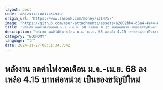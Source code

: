```yaml
---
layout: post
code: "ART2411270817AKZ9JG"
origin_url: "https://www.sanook.com/money/931475/"
image: "https://github.com/user-attachments/assets/a2802bb4-d5a4-4a44-8217-094741e8f6d4"
title: "พลังงาน ลดค่าไฟงวดเดือน ม.ค.-เม.ย. 68 ลงเหลือ 4.15 บาทต่อหน่วย เป็นของขวัญปีใหม่"
description: "พลังงาน ลดค่าไฟฟ้างวดเดือน ม.ค.-เม.ย. 68 ลงเหลือ 4.15 บาทต่อหน่วย เป็นของขวัญปีใหม่ให้ประชาชน"
category: "ECONOMY"
language: "th"
date: 2024-11-27T08:51:34.734Z
---
```


# พลังงาน ลดค่าไฟงวดเดือน ม.ค.-เม.ย. 68 ลงเหลือ 4.15 บาทต่อหน่วย เป็นของขวัญปีใหม่